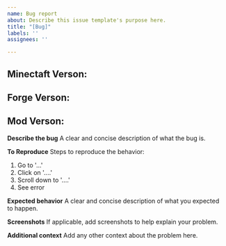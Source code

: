 ```yaml
---
name: Bug report
about: Describe this issue template's purpose here.
title: "[Bug]"
labels: ''
assignees: ''

---
```


**Minectaft Verson:**
 - 

**Forge Verson:**
 - 

**Mod Verson:**
 - 

**Describe the bug**
A clear and concise description of what the bug is.

**To Reproduce**
Steps to reproduce the behavior:
1. Go to '...'
2. Click on '....'
3. Scroll down to '....'
4. See error

**Expected behavior**
A clear and concise description of what you expected to happen.

**Screenshots**
If applicable, add screenshots to help explain your problem.

**Additional context**
Add any other context about the problem here.
